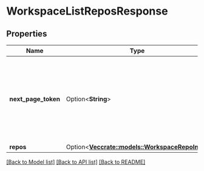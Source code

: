 # WorkspaceListReposResponse

## Properties

Name | Type | Description | Notes
------------ | ------------- | ------------- | -------------
**next_page_token** | Option<**String**> | Token that can be specified as a query parameter to the GET /repos endpoint to retrieve the next page of results. | [optional]
**repos** | Option<[**Vec<crate::models::WorkspaceRepoInfo>**](WorkspaceRepoInfo.md)> |  | [optional]

[[Back to Model list]](../README.md#documentation-for-models) [[Back to API list]](../README.md#documentation-for-api-endpoints) [[Back to README]](../README.md)



